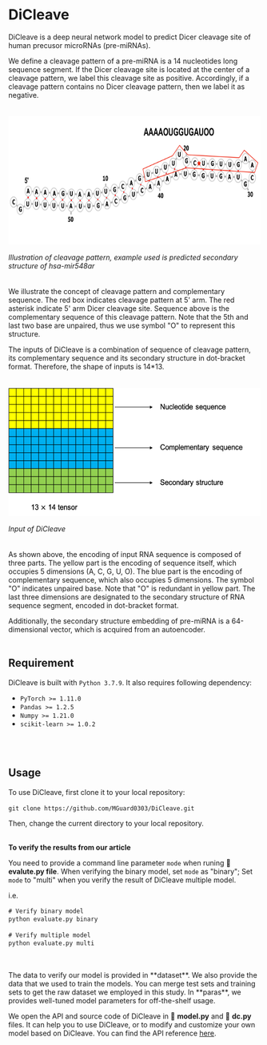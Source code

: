 # DiCleave

DiCleave is a deep neural network model to predict Dicer cleavage site of human precusor microRNAs (pre-miRNAs).

We define a cleavage pattern of a pre-miRNA is a 14 nucleotides long sequence segment. If the Dicer cleavage site is located at the center of a cleavage pattern, we label this cleavage site as positive. Accordingly, if a cleavage pattern contains no Dicer cleavage pattern, then we label it as negative.
<br>
<br>
<br>
<img src="/img/cleav_patt.png" alt="cleavage pattern" height="256">

*Illustration of cleavage pattern, example used is predicted secondary structure of hsa-mir548ar*
<br>
<br>
<br>
We illustrate the concept of cleavage pattern and complementary sequence. The red box indicates cleavage pattern at 5' arm. The red asterisk indicate 5' arm Dicer cleavage site. Sequence above is the complementary sequence of this cleavage pattern. Note that the 5th and last two base are unpaired, thus we use symbol "O" to represent this structure.

The inputs of DiCleave is a combination of sequence of cleavage pattern, its complementary sequence and its secondary structure in dot-bracket format. Therefore, the shape of inputs is 14\*13.
<br>
<br>
<br>
<img src="/img/input_.png" alt="input" height="256">

*Input of DiCleave*
<br>
<br>
<br>
As shown above, the encoding of input RNA sequence is composed of three parts. The yellow part is the encoding of sequence itself, which occupies 5 dimensions (A, C, G, U, O). The blue part is the encoding of complementary sequence, which also occupies 5 dimensions. The symbol "O" indicates unpaired base. Note that "O" is redundant in yellow part. The last three dimensions are designated to the secondary structure of RNA sequence segment, encoded in dot-bracket format.

Additionally, the secondary structure embedding of pre-miRNA is a 64-dimensional vector, which is acquired from an autoencoder.
<br>
<br>
## Requirement

DiCleave is built with `Python 3.7.9`. It also requires following dependency:
* `PyTorch >= 1.11.0`
* `Pandas >= 1.2.5`
* `Numpy >= 1.21.0`
* `scikit-learn >= 1.0.2`
<br>
<br>

## Usage

To use DiCleave, first clone it to your local repository:

`git clone https://github.com/MGuard0303/DiCleave.git`

Then, change the current directory to your local repository.
<br>
<br>

**To verify the results from our article**

You need to provide a command line parameter `mode` when runing :page_facing_up: **evalute.py file**. When verifying the binary model, set `mode` as "binary"; Set `mode` to "multi" when you verify the result of DiCleave multiple model.

i.e.

```
# Verify binary model
python evaluate.py binary

# Verify multiple model
python evaluate.py multi
```
<br>
<br>
The data to verify our model is provided in **dataset**. We also provide the data that we used to train the models. You can merge test sets and training sets to get the raw dataset we employed in this study. In **paras**, we provides well-tuned model parameters for off-the-shelf usage.

We open the API and source code of DiCleave in :page_facing_up: **model.py** and :page_facing_up: **dc.py** files. It can help you to use DiCleave, or to modify and customize your own model based on DiCleave. You can find the API reference [here](https://bic-1.gitbook.io/dicleave/).
